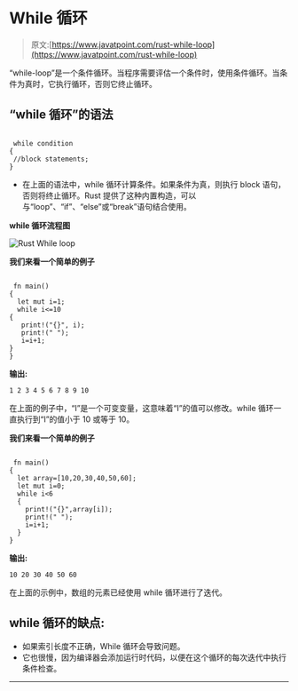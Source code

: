 # While 循环

> 原文:[https://www.javatpoint.com/rust-while-loop](https://www.javatpoint.com/rust-while-loop)

“while-loop”是一个条件循环。当程序需要评估一个条件时，使用条件循环。当条件为真时，它执行循环，否则它终止循环。

## “while 循环”的语法

```

 while condition
{
 //block statements;
}

```

*   在上面的语法中，while 循环计算条件。如果条件为真，则执行 block 语句，否则将终止循环。Rust 提供了这种内置构造，可以与“loop”、“if”、“else”或“break”语句结合使用。

**while 循环流程图**

![Rust While loop](../Images/a755e0ee847e4872575a5576114c0a23.png)

**我们来看一个简单的例子**

```

 fn main()
{
  let mut i=1;
  while i<=10
{
   print!("{}", i);
   print!(" ");
   i=i+1;
}
}

```

**输出:**

```
1 2 3 4 5 6 7 8 9 10

```

在上面的例子中，“I”是一个可变变量，这意味着“I”的值可以修改。while 循环一直执行到“I”的值小于 10 或等于 10。

**我们来看一个简单的例子**

```

 fn main()
{
  let array=[10,20,30,40,50,60];
  let mut i=0;
  while i<6
  {
    print!("{}",array[i]);
    print!(" ");
    i=i+1;
  }
}

```

**输出:**

```
10 20 30 40 50 60

```

在上面的示例中，数组的元素已经使用 while 循环进行了迭代。

## while 循环的缺点:

*   如果索引长度不正确，While 循环会导致问题。
*   它也很慢，因为编译器会添加运行时代码，以便在这个循环的每次迭代中执行条件检查。

* * *